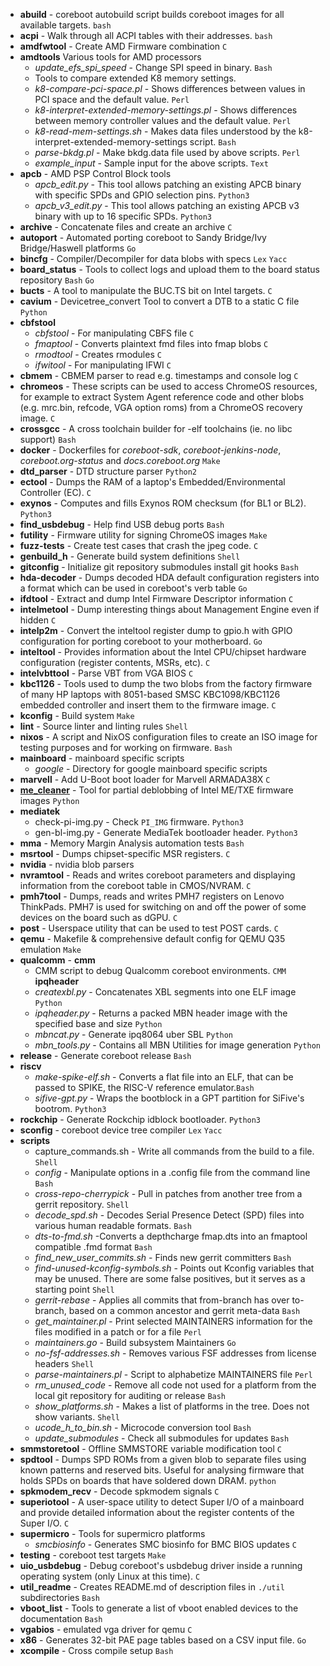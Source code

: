 * __abuild__ - coreboot autobuild script builds coreboot images for all
available targets. `bash`
* __acpi__ - Walk through all ACPI tables with their addresses. `bash`
* __amdfwtool__ - Create AMD Firmware combination `C`
* __amdtools__ Various tools for AMD processors
	* _update_efs_spi_speed_ - Change SPI speed in binary. `Bash`
	* Tools to compare extended K8 memory settings.
	* _k8-compare-pci-space.pl_ - Shows differences between values
in PCI space and the default value. `Perl`
	* _k8-interpret-extended-memory-settings.pl_ - Shows
differences between memory controller values and the default value.
`Perl`
	* _k8-read-mem-settings.sh_ - Makes data files understood by
the k8-interpret-extended-memory-settings script. `Bash`
	* _parse-bkdg.pl_ - Make bkdg.data file used by above scripts.
`Perl`
	* _example_input_ - Sample input for the above scripts. `Text`
* __apcb__ - AMD PSP Control Block tools
	* _apcb_edit.py_ - This tool allows patching an existing APCB
binary with specific SPDs and GPIO selection pins. `Python3`
	* _apcb_v3_edit.py_ - This tool allows patching an existing
APCB v3 binary with up to 16 specific SPDs. `Python3`
* __archive__ - Concatenate files and create an archive `C`
* __autoport__ - Automated porting coreboot to Sandy Bridge/Ivy
Bridge/Haswell platforms `Go`
* __bincfg__ - Compiler/Decompiler for data blobs with specs `Lex`
`Yacc`
* __board_status__ - Tools to collect logs and upload them to the board
status repository `Bash` `Go`
* __bucts__ - A tool to manipulate the BUC.TS bit on Intel targets. `C`
* __cavium__ - Devicetree_convert Tool to convert a DTB to a static C
file `Python`
* __cbfstool__
	* _cbfstool_ - For manipulating CBFS file `C`
	* _fmaptool_ - Converts plaintext fmd files into fmap blobs `C`
	* _rmodtool_ - Creates rmodules `C`
	* _ifwitool_ - For manipulating IFWI `C`
* __cbmem__ - CBMEM parser to read e.g. timestamps and console log `C`
* __chromeos__ - These scripts can be used to access ChromeOS
resources, for example to extract System Agent reference code and other
blobs (e.g. mrc.bin, refcode, VGA option roms) from a ChromeOS recovery
image. `C`
* __crossgcc__ - A cross toolchain builder for -elf toolchains (ie. no
libc support) `Bash`
* __docker__ - Dockerfiles for _coreboot-sdk_, _coreboot-jenkins-node_,
_coreboot.org-status_ and _docs.coreboot.org_ `Make`
* __dtd_parser__ - DTD structure parser `Python2`
* __ectool__ - Dumps the RAM of a laptop's Embedded/Environmental
Controller (EC). `C`
* __exynos__ - Computes and fills Exynos ROM checksum (for BL1 or BL2).
`Python3`
* __find_usbdebug__ - Help find USB debug ports `Bash`
* __futility__ - Firmware utility for signing ChromeOS images `Make`
* __fuzz-tests__ - Create test cases that crash the jpeg code. `C`
* __genbuild_h__ - Generate build system definitions `Shell`
* __gitconfig__ - Initialize git repository submodules install git
hooks `Bash`
* __hda-decoder__ - Dumps decoded HDA default configuration registers
into a format which can be used in coreboot's verb table `Go`
* __ifdtool__ - Extract and dump Intel Firmware Descriptor information
`C`
* __intelmetool__ - Dump interesting things about Management Engine
even if hidden `C`
* __intelp2m__ - Convert the inteltool register dump to gpio.h with
GPIO configuration for porting coreboot to your motherboard. `Go`
* __inteltool__ - Provides information about the Intel CPU/chipset
hardware configuration (register contents, MSRs, etc). `C`
* __intelvbttool__ - Parse VBT from VGA BIOS `C`
* __kbc1126__ - Tools used to dump the two blobs from the factory
firmware of many HP laptops with 8051-based SMSC KBC1098/KBC1126
embedded controller and insert them to the firmware image. `C`
* __kconfig__ - Build system `Make`
* __lint__ - Source linter and linting rules `Shell`
* __nixos__ - A script and NixOS configuration files to create an ISO
image for testing purposes and for working on firmware. `Bash`
* __mainboard__ - mainboard specific scripts
	* _google_ - Directory for google mainboard specific scripts
* __marvell__ - Add U-Boot boot loader for Marvell ARMADA38X `C`
* __[me_cleaner](https://github.com/corna/me_cleaner)__ - Tool for
partial deblobbing of Intel ME/TXE firmware images `Python`
* __mediatek__
	* check-pi-img.py - Check `PI_IMG` firmware. `Python3`
	* gen-bl-img.py - Generate MediaTek bootloader header.
`Python3`
* __mma__ - Memory Margin Analysis automation tests `Bash`
* __msrtool__ - Dumps chipset-specific MSR registers. `C`
* __nvidia__ - nvidia blob parsers
* __nvramtool__ - Reads and writes coreboot parameters and displaying
information from the coreboot table in CMOS/NVRAM. `C`
* __pmh7tool__ - Dumps, reads and writes PMH7 registers on Lenovo
ThinkPads. PMH7 is used for switching on and off the power of some
devices on the board such as dGPU. `C`
* __post__ - Userspace utility that can be used to test POST cards. `C`
* __qemu__ - Makefile & comprehensive default config for QEMU Q35
emulation `Make`
* __qualcomm__ - __cmm__
	* CMM script to debug Qualcomm coreboot environments. `CMM`
__ipqheader__
	* _createxbl.py_ - Concatenates XBL segments into one ELF image
`Python`
	* _ipqheader.py_ - Returns a packed MBN header image with the
specified base and size `Python`
	* _mbncat.py_ - Generate ipq8064 uber SBL `Python`
	* *mbn_tools.py* - Contains all MBN Utilities for image
generation `Python`
* __release__ - Generate coreboot release `Bash`
* __riscv__
	* _make-spike-elf.sh_ - Converts a flat file into an ELF, that
can be passed to SPIKE, the RISC-V reference emulator.`Bash`
	* _sifive-gpt.py_ - Wraps the bootblock in a GPT partition for
SiFive's bootrom. `Python3`
* __rockchip__ - Generate Rockchip idblock bootloader. `Python3`
* __sconfig__ - coreboot device tree compiler `Lex` `Yacc`
* __scripts__
	* capture_commands.sh - Write all commands from the build to a
file. `Shell`
	* _config_ - Manipulate options in a .config file from the
command line `Bash`
	* _cross-repo-cherrypick_ - Pull in patches from another tree
from a gerrit repository. `Shell`
	* _decode_spd.sh_ - Decodes Serial Presence Detect (SPD) files
into various human readable formats. `Bash`
	* _dts-to-fmd.sh_ -Converts a depthcharge fmap.dts into an
fmaptool compatible .fmd format `Bash`
	* _find_new_user_commits.sh_ - Finds new gerrit committers
`Bash`
	* _find-unused-kconfig-symbols.sh_ - Points out Kconfig
variables that may be unused. There are some false positives, but it
serves as a starting point `Shell`
	* _gerrit-rebase_ - Applies all commits that from-branch has
over to-branch, based on a common ancestor and gerrit meta-data `Bash`
	* _get_maintainer.pl_ - Print selected MAINTAINERS information
for the files modified in a patch or for a file `Perl`
	* _maintainers.go_ - Build subsystem Maintainers `Go`
	* _no-fsf-addresses.sh_ - Removes various FSF addresses from
license headers `Shell`
	* _parse-maintainers.pl_ - Script to alphabetize MAINTAINERS
file `Perl`
	* _rm_unused_code_ - Remove all code not used for a platform
from the local git repository for auditing or release `Bash`
	* _show_platforms.sh_ - Makes a list of platforms in the tree.
Does not show variants. `Shell`
	* _ucode_h_to_bin.sh_ - Microcode conversion tool `Bash`
	* _update_submodules_ - Check all submodules for updates `Bash`
* __smmstoretool__ - Offline SMMSTORE variable modification tool `C`
* __spdtool__ - Dumps SPD ROMs from a given blob to separate files
using known patterns and reserved bits. Useful for analysing firmware
that holds SPDs on boards that have soldered down DRAM. `python`
* __spkmodem_recv__ - Decode spkmodem signals `C`
* __superiotool__ - A user-space utility to detect Super I/O of a
mainboard and provide detailed information about the register contents
of the Super I/O. `C`
* __supermicro__ - Tools for supermicro platforms
	* _smcbiosinfo_ - Generates SMC biosinfo for BMC BIOS updates
`C`
* __testing__ - coreboot test targets `Make`
* __uio_usbdebug__ - Debug coreboot's usbdebug driver inside a running
operating system (only Linux at this time). `C`
* __util_readme__ - Creates README.md of description files in `./util`
subdirectories `Bash`
* __vboot_list__ - Tools to generate a list of vboot enabled devices to
the documentation `Bash`
* __vgabios__ - emulated vga driver for qemu `C`
* __x86__ - Generates 32-bit PAE page tables based on a CSV input file.
`Go`
* __xcompile__ - Cross compile setup `Bash`
